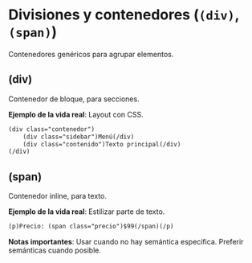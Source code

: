# Divisiones y contenedores (`(div)`, `(span)`)

Contenedores genéricos para agrupar elementos.

## (div)

Contenedor de bloque, para secciones.

**Ejemplo de la vida real**: Layout con CSS.

```html
(div class="contenedor")
    (div class="sidebar")Menú(/div)
    (div class="contenido")Texto principal(/div)
(/div)
```

## (span)

Contenedor inline, para texto.

**Ejemplo de la vida real**: Estilizar parte de texto.

```html
(p)Precio: (span class="precio")$99(/span)(/p)
```

**Notas importantes**: Usar cuando no hay semántica específica. Preferir semánticas cuando posible.